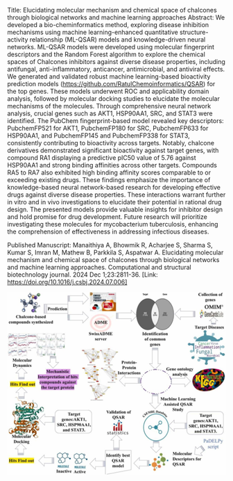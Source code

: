 Title: Elucidating molecular mechanism and chemical space of chalcones through biological networks and machine learning approaches
Abstract: We developed a bio-cheminformatics method, exploring disease inhibition mechanisms using machine learning-enhanced quantitative structure-activity relationship (ML-QSAR) models and knowledge-driven neural networks. ML-QSAR models were developed using molecular fingerprint descriptors and the Random Forest algorithm to explore the chemical spaces of Chalcones inhibitors against diverse disease properties, including antifungal, anti-inflammatory, anticancer, antimicrobial, and antiviral effects. We generated and validated robust machine learning-based bioactivity prediction models (https://github.com/RatulChemoinformatics/QSAR) for the top genes. These models underwent ROC and applicability domain analysis, followed by molecular docking studies to elucidate the molecular mechanisms of the molecules. Through comprehensive neural network analysis, crucial genes such as AKT1, HSP90AA1, SRC, and STAT3 were identified. The PubChem fingerprint-based model revealed key descriptors: PubchemFP521 for AKT1, PubchemFP180 for SRC, PubchemFP633 for HSP90AA1, and PubchemFP145 and PubchemFP338 for STAT3, consistently contributing to bioactivity across targets. Notably, chalcone derivatives demonstrated significant bioactivity against target genes, with compound RA1 displaying a predictive pIC50 value of 5.76 against HSP90AA1 and strong binding affinities across other targets. Compounds RA5 to RA7 also exhibited high binding affinity scores comparable to or exceeding existing drugs. These findings emphasize the importance of knowledge-based neural network-based research for developing effective drugs against diverse disease properties. These interactions warrant further in vitro and in vivo investigations to elucidate their potential in rational drug design. The presented models provide valuable insights for inhibitor design and hold promise for drug development. Future research will prioritize investigating these molecules for mycobacterium tuberculosis, enhancing the comprehension of effectiveness in addressing infectious diseases.

Published Manuscript: Manaithiya A, Bhowmik R, Acharjee S, Sharma S, Kumar S, Imran M, Mathew B, Parkkila S, Aspatwar A. Elucidating molecular mechanism and chemical space of chalcones through biological networks and machine learning approaches. Computational and structural biotechnology journal. 2024 Dec 1;23:2811-36. [Link: https://doi.org/10.1016/j.csbj.2024.07.006]

![Graphical Abstract](./Graphical%20Abstract.jpg)
